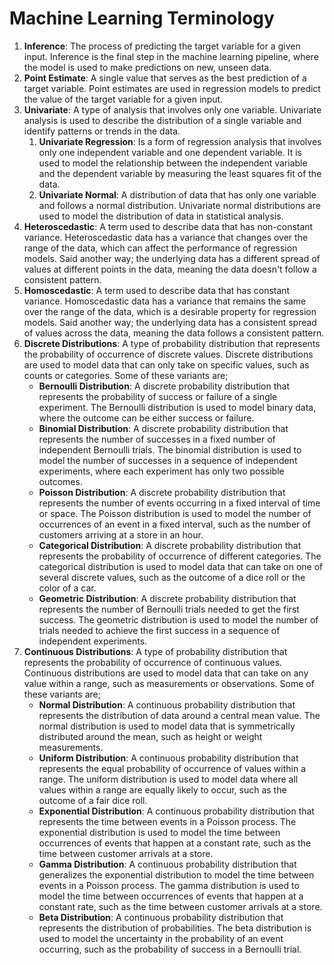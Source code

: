 # Machine Learning Terminology 

1. **Inference**: The process of predicting the target variable for a given input. Inference is the final step in the machine learning pipeline, where the model is used to make predictions on new, unseen data.
2. **Point Estimate**: A single value that serves as the best prediction of a target variable. Point estimates are used in regression models to predict the value of the target variable for a given input.
3. **Univariate**: A type of analysis that involves only one variable. Univariate analysis is used to describe the distribution of a single variable and identify patterns or trends in the data.
   1. **Univariate Regression**: Is a form of regression analysis that involves only one independent variable and one dependent variable. It is used to model the relationship between the independent variable and the dependent variable by measuring the least squares fit of the data.
   2. **Univariate Normal**: A distribution of data that has only one variable and follows a normal distribution. Univariate normal distributions are used to model the distribution of data in statistical analysis.
4. **Heteroscedastic**: A term used to describe data that has non-constant variance. Heteroscedastic data has a variance that changes over the range of the data, which can affect the performance of regression models. Said another way; the underlying data has a different spread of values at different points in the data, meaning the data doesn't follow a consistent pattern.
5. **Homoscedastic**: A term used to describe data that has constant variance. Homoscedastic data has a variance that remains the same over the range of the data, which is a desirable property for regression models. Said another way; the underlying data has a consistent spread of values across the data, meaning the data follows a consistent pattern.
6. **Discrete Distributions**: A type of probability distribution that represents the probability of occurrence of discrete values. Discrete distributions are used to model data that can only take on specific values, such as counts or categories. Some of these variants are;
   - **Bernoulli Distribution**: A discrete probability distribution that represents the probability of success or failure of a single experiment. The Bernoulli distribution is used to model binary data, where the outcome can be either success or failure.
   - **Binomial Distribution**: A discrete probability distribution that represents the number of successes in a fixed number of independent Bernoulli trials. The binomial distribution is used to model the number of successes in a sequence of independent experiments, where each experiment has only two possible outcomes.
   - **Poisson Distribution**: A discrete probability distribution that represents the number of events occurring in a fixed interval of time or space. The Poisson distribution is used to model the number of occurrences of an event in a fixed interval, such as the number of customers arriving at a store in an hour.
   - **Categorical Distribution**: A discrete probability distribution that represents the probability of occurrence of different categories. The categorical distribution is used to model data that can take on one of several discrete values, such as the outcome of a dice roll or the color of a car.
   - **Geometric Distribution**: A discrete probability distribution that represents the number of Bernoulli trials needed to get the first success. The geometric distribution is used to model the number of trials needed to achieve the first success in a sequence of independent experiments.
7. **Continuous Distributions**: A type of probability distribution that represents the probability of occurrence of continuous values. Continuous distributions are used to model data that can take on any value within a range, such as measurements or observations. Some of these variants are;
   - **Normal Distribution**: A continuous probability distribution that represents the distribution of data around a central mean value. The normal distribution is used to model data that is symmetrically distributed around the mean, such as height or weight measurements.
   - **Uniform Distribution**: A continuous probability distribution that represents the equal probability of occurrence of values within a range. The uniform distribution is used to model data where all values within a range are equally likely to occur, such as the outcome of a fair dice roll.
   - **Exponential Distribution**: A continuous probability distribution that represents the time between events in a Poisson process. The exponential distribution is used to model the time between occurrences of events that happen at a constant rate, such as the time between customer arrivals at a store.
   - **Gamma Distribution**: A continuous probability distribution that generalizes the exponential distribution to model the time between events in a Poisson process. The gamma distribution is used to model the time between occurrences of events that happen at a constant rate, such as the time between customer arrivals at a store.
   - **Beta Distribution**: A continuous probability distribution that represents the distribution of probabilities. The beta distribution is used to model the uncertainty in the probability of an event occurring, such as the probability of success in a Bernoulli trial.